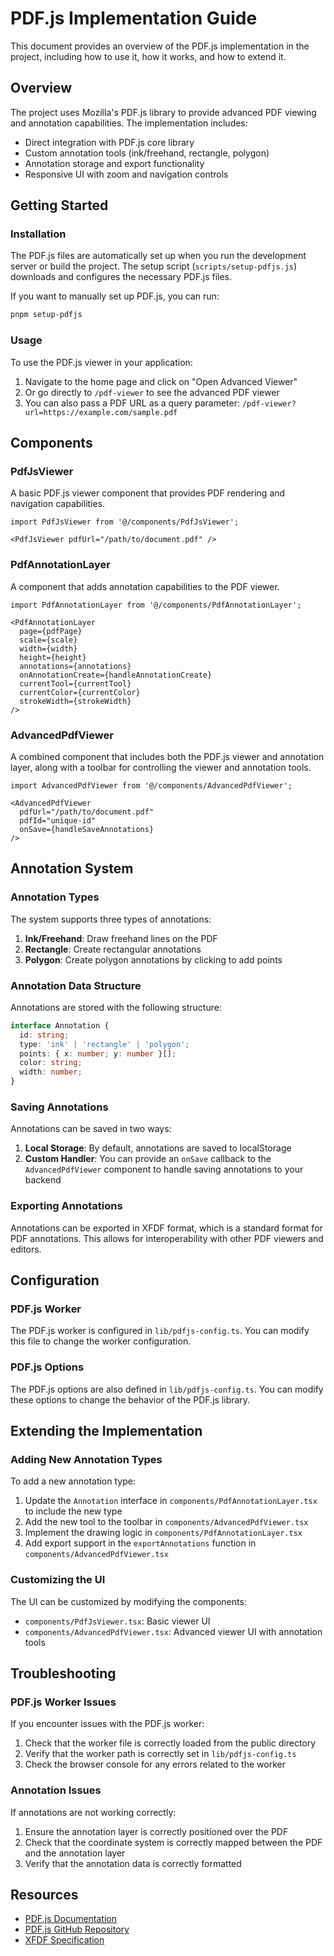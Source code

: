 # PDF.js Implementation Guide

This document provides an overview of the PDF.js implementation in the project, including how to use it, how it works, and how to extend it.

## Overview

The project uses Mozilla's PDF.js library to provide advanced PDF viewing and annotation capabilities. The implementation includes:

- Direct integration with PDF.js core library
- Custom annotation tools (ink/freehand, rectangle, polygon)
- Annotation storage and export functionality
- Responsive UI with zoom and navigation controls

## Getting Started

### Installation

The PDF.js files are automatically set up when you run the development server or build the project. The setup script (`scripts/setup-pdfjs.js`) downloads and configures the necessary PDF.js files.

If you want to manually set up PDF.js, you can run:

```bash
pnpm setup-pdfjs
```

### Usage

To use the PDF.js viewer in your application:

1. Navigate to the home page and click on "Open Advanced Viewer"
2. Or go directly to `/pdf-viewer` to see the advanced PDF viewer
3. You can also pass a PDF URL as a query parameter: `/pdf-viewer?url=https://example.com/sample.pdf`

## Components

### PdfJsViewer

A basic PDF.js viewer component that provides PDF rendering and navigation capabilities.

```tsx
import PdfJsViewer from '@/components/PdfJsViewer';

<PdfJsViewer pdfUrl="/path/to/document.pdf" />
```

### PdfAnnotationLayer

A component that adds annotation capabilities to the PDF viewer.

```tsx
import PdfAnnotationLayer from '@/components/PdfAnnotationLayer';

<PdfAnnotationLayer
  page={pdfPage}
  scale={scale}
  width={width}
  height={height}
  annotations={annotations}
  onAnnotationCreate={handleAnnotationCreate}
  currentTool={currentTool}
  currentColor={currentColor}
  strokeWidth={strokeWidth}
/>
```

### AdvancedPdfViewer

A combined component that includes both the PDF.js viewer and annotation layer, along with a toolbar for controlling the viewer and annotation tools.

```tsx
import AdvancedPdfViewer from '@/components/AdvancedPdfViewer';

<AdvancedPdfViewer
  pdfUrl="/path/to/document.pdf"
  pdfId="unique-id"
  onSave={handleSaveAnnotations}
/>
```

## Annotation System

### Annotation Types

The system supports three types of annotations:

1. **Ink/Freehand**: Draw freehand lines on the PDF
2. **Rectangle**: Create rectangular annotations
3. **Polygon**: Create polygon annotations by clicking to add points

### Annotation Data Structure

Annotations are stored with the following structure:

```typescript
interface Annotation {
  id: string;
  type: 'ink' | 'rectangle' | 'polygon';
  points: { x: number; y: number }[];
  color: string;
  width: number;
}
```

### Saving Annotations

Annotations can be saved in two ways:

1. **Local Storage**: By default, annotations are saved to localStorage
2. **Custom Handler**: You can provide an `onSave` callback to the `AdvancedPdfViewer` component to handle saving annotations to your backend

### Exporting Annotations

Annotations can be exported in XFDF format, which is a standard format for PDF annotations. This allows for interoperability with other PDF viewers and editors.

## Configuration

### PDF.js Worker

The PDF.js worker is configured in `lib/pdfjs-config.ts`. You can modify this file to change the worker configuration.

### PDF.js Options

The PDF.js options are also defined in `lib/pdfjs-config.ts`. You can modify these options to change the behavior of the PDF.js library.

## Extending the Implementation

### Adding New Annotation Types

To add a new annotation type:

1. Update the `Annotation` interface in `components/PdfAnnotationLayer.tsx` to include the new type
2. Add the new tool to the toolbar in `components/AdvancedPdfViewer.tsx`
3. Implement the drawing logic in `components/PdfAnnotationLayer.tsx`
4. Add export support in the `exportAnnotations` function in `components/AdvancedPdfViewer.tsx`

### Customizing the UI

The UI can be customized by modifying the components:

- `components/PdfJsViewer.tsx`: Basic viewer UI
- `components/AdvancedPdfViewer.tsx`: Advanced viewer UI with annotation tools

## Troubleshooting

### PDF.js Worker Issues

If you encounter issues with the PDF.js worker:

1. Check that the worker file is correctly loaded from the public directory
2. Verify that the worker path is correctly set in `lib/pdfjs-config.ts`
3. Check the browser console for any errors related to the worker

### Annotation Issues

If annotations are not working correctly:

1. Ensure the annotation layer is correctly positioned over the PDF
2. Check that the coordinate system is correctly mapped between the PDF and the annotation layer
3. Verify that the annotation data is correctly formatted

## Resources

- [PDF.js Documentation](https://mozilla.github.io/pdf.js/getting_started/)
- [PDF.js GitHub Repository](https://github.com/mozilla/pdf.js)
- [XFDF Specification](https://www.adobe.com/content/dam/acom/en/devnet/pdf/pdfs/xfdf_spec_3.0.pdf)
